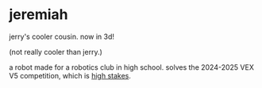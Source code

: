 # jeremiah
jerry's cooler cousin. now in 3d!

(not really cooler than jerry.)

a robot made for a robotics club in high school.
solves the 2024-2025 VEX V5 competition, which is [high stakes](https://www.vexrobotics.com/v5/competition/vrc-current-game).

